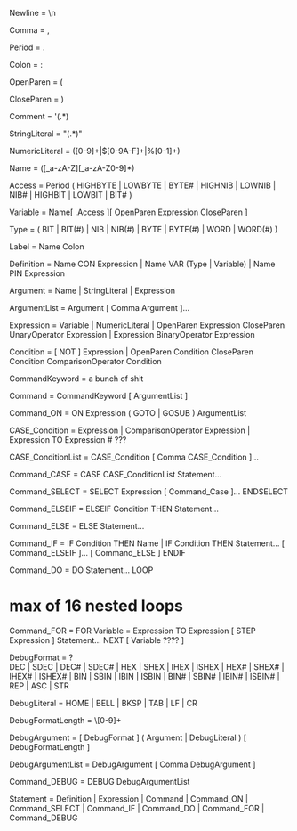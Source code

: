
Newline = \n

Comma = ,

Period = .

Colon = :

OpenParen = (

CloseParen = )

Comment = '(.*)

StringLiteral = "(.*)"

NumericLiteral = ([0-9]+|\$[0-9A-F]+|\%[0-1]+)

Name = ([_a-zA-Z][_a-zA-Z0-9]*)

Access = 
    Period
    (
        HIGHBYTE | LOWBYTE | BYTE# |
        HIGHNIB | LOWNIB | NIB# |
        HIGHBIT | LOWBIT | BIT#
    )

Variable =
    Name[ .Access ][ OpenParen Expression CloseParen ]

Type = ( BIT | BIT(#) | NIB | NIB(#) | BYTE | BYTE(#) | WORD | WORD(#) )

Label = Name Colon

Definition = 
    Name CON Expression |
    Name VAR (Type | Variable) |
    Name PIN Expression

Argument =
    Name |
    StringLiteral |
    Expression

ArgumentList = 
    Argument [ Comma Argument ]...

Expression = 
    Variable |
    NumericLiteral |
    OpenParen Expression CloseParen
    UnaryOperator Expression |
    Expression BinaryOperator Expression

Condition =
    [ NOT ] Expression |
    OpenParen Condition CloseParen
    Condition ComparisonOperator Condition

CommandKeyword =
    a bunch of shit

Command = 
    CommandKeyword [ ArgumentList ]

Command_ON = 
    ON Expression ( GOTO | GOSUB ) ArgumentList

CASE_Condition =
    Expression |
    ComparisonOperator Expression |
    Expression TO Expression
    # ???

CASE_ConditionList = 
    CASE_Condition [ Comma CASE_Condition ]...

Command_CASE =
    CASE CASE_ConditionList Statement...

Command_SELECT = 
    SELECT Expression [ Command_Case ]... ENDSELECT

Command_ELSEIF = 
    ELSEIF Condition THEN Statement...

Command_ELSE = 
    ELSE Statement...

Command_IF = 
    IF Condition THEN Name |
    IF Condition THEN Statement... [ Command_ELSEIF ]... [ Command_ELSE ] ENDIF

Command_DO =
    DO Statement... LOOP

# max of 16 nested loops
Command_FOR = 
    FOR Variable = Expression TO Expression [ STEP Expression ] Statement... NEXT [ Variable ???? ]

DebugFormat =
    ? \
    DEC | SDEC | DEC# | SDEC# |
    HEX | SHEX | IHEX | ISHEX | HEX# | SHEX# | IHEX# | ISHEX# |
    BIN | SBIN | IBIN | ISBIN | BIN# | SBIN# | IBIN# | ISBIN# |
    REP | ASC | STR

DebugLiteral = 
    HOME | BELL | BKSP | TAB | LF | CR

DebugFormatLength = \\[0-9]+

DebugArgument =
    [ DebugFormat ] ( Argument | DebugLiteral ) [ DebugFormatLength ]

DebugArgumentList =
    DebugArgument [ Comma DebugArgument ]

Command_DEBUG = 
    DEBUG DebugArgumentList

Statement = 
    Definition |
    Expression |
    Command |
    Command_ON |
    Command_SELECT |
    Command_IF |
    Command_DO |
    Command_FOR |
    Command_DEBUG